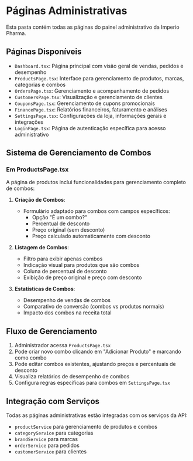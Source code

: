 
# Páginas Administrativas

Esta pasta contém todas as páginas do painel administrativo da Imperio Pharma.

## Páginas Disponíveis

- `Dashboard.tsx`: Página principal com visão geral de vendas, pedidos e desempenho
- `ProductsPage.tsx`: Interface para gerenciamento de produtos, marcas, categorias e combos
- `OrdersPage.tsx`: Gerenciamento e acompanhamento de pedidos
- `CustomersPage.tsx`: Visualização e gerenciamento de clientes
- `CouponsPage.tsx`: Gerenciamento de cupons promocionais
- `FinancePage.tsx`: Relatórios financeiros, faturamento e análises
- `SettingsPage.tsx`: Configurações da loja, informações gerais e integrações
- `LoginPage.tsx`: Página de autenticação específica para acesso administrativo

## Sistema de Gerenciamento de Combos

### Em ProductsPage.tsx

A página de produtos inclui funcionalidades para gerenciamento completo de combos:

1. **Criação de Combos**:
   - Formulário adaptado para combos com campos específicos:
     - Opção "É um combo?"
     - Percentual de desconto
     - Preço original (sem desconto)
     - Preço calculado automaticamente com desconto

2. **Listagem de Combos**:
   - Filtro para exibir apenas combos
   - Indicação visual para produtos que são combos
   - Coluna de percentual de desconto
   - Exibição de preço original e preço com desconto

3. **Estatísticas de Combos**:
   - Desempenho de vendas de combos
   - Comparativo de conversão (combos vs produtos normais)
   - Impacto dos combos na receita total

## Fluxo de Gerenciamento

1. Administrador acessa `ProductsPage.tsx`
2. Pode criar novo combo clicando em "Adicionar Produto" e marcando como combo
3. Pode editar combos existentes, ajustando preços e percentuais de desconto
4. Visualiza relatórios de desempenho de combos
5. Configura regras específicas para combos em `SettingsPage.tsx`

## Integração com Serviços

Todas as páginas administrativas estão integradas com os serviços da API:
- `productService` para gerenciamento de produtos e combos
- `categoryService` para categorias
- `brandService` para marcas
- `orderService` para pedidos
- `customerService` para clientes
